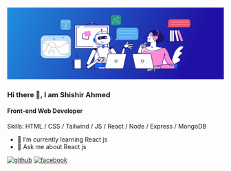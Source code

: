 ![Front-end Web Developer](https://raw.githubusercontent.com/ShishirPHS/shishirphs/main/images/banner/banner.jpg)

### Hi there 👋, I am Shishir Ahmed

#### Front-end Web Developer

Skills: HTML / CSS / Tailwind / JS / React / Node / Express / MongoDB

- 🌱 I’m currently learning React js
- 💬 Ask me about React js

[<img src='https://cdn.jsdelivr.net/npm/simple-icons@3.0.1/icons/github.svg' alt='github' height='40'>](https://github.com/ShishirPHS) [<img src='https://cdn.jsdelivr.net/npm/simple-icons@3.0.1/icons/facebook.svg' alt='facebook' height='40'>](https://www.facebook.com/shishir.ahmed.263)
